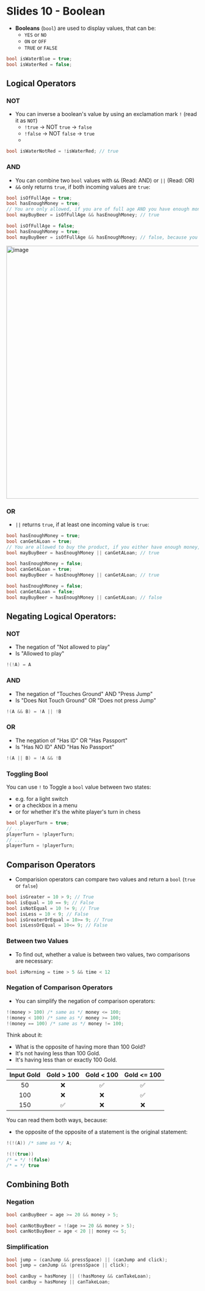 # Slides 10 - Boolean

- **Booleans** (`bool`) are used to display values, that can be:
    - `YES` or `NO`
    - `ON` or `OFF`
    - `TRUE` or `FALSE`

```cs
bool isWaterBlue = true;
bool isWaterRed = false;
```

## Logical Operators

### NOT

- You can inverse a boolean's value by using an exclamation mark `!` (read it as `NOT`)
    - `!true` -> NOT `true` -> `false`
    - `!false` -> NOT `false` -> `true`
    -

```cs
bool isWaterNotRed = !isWaterRed; // true
```

### AND

- You can combine two `bool` values with `&&` (Read: AND) or `||` (Read: OR)
- `&&` only returns `true`, if both incoming values are `true`:

```cs
bool isOfFullAge = true;
bool hasEnoughMoney = true;
// You are only allowed, if you are of full age AND you have enough money:
bool mayBuyBeer = isOfFullAge && hasEnoughMoney; // true
```

```cs
bool isOfFullAge = false;
bool hasEnoughMoney = true;
bool mayBuyBeer = isOfFullAge && hasEnoughMoney; // false, because you are not of Full Age.
```

<img width="663" alt="image" src="https://user-images.githubusercontent.com/7360266/135261149-d4c2a4d5-7528-48cd-a834-0beb68c3e78c.png">

### OR

- `||` returns `true`, if at least one incoming value is `true`:

```cs
bool hasEnoughMoney = true;
bool canGetALoan = true;
// You are allowed to buy the product, if you either have enough money, or you can get a loan:
bool mayBuyBeer = hasEnoughMoney || canGetALoan; // true
```

```cs
bool hasEnoughMoney = false;
bool canGetALoan = true;
bool mayBuyBeer = hasEnoughMoney || canGetALoan; // true
```

```cs
bool hasEnoughMoney = false;
bool canGetALoan = false;
bool mayBuyBeer = hasEnoughMoney || canGetALoan; // false
```

## Negating Logical Operators:

### NOT
- The negation of "Not allowed to play"
- Is "Allowed to play"
```cs
!(!A) = A
```

### AND
- The negation of "Touches Ground" AND "Press Jump"
- Is "Does Not Touch Ground" OR "Does not press Jump"
```cs
!(A && B) = !A || !B
```

### OR
- The negation of "Has ID" OR "Has Passport"
- Is "Has NO ID" AND "Has No Passport"
```cs
!(A || B) = !A && !B
```

### Toggling Bool

You can use `!` to Toggle a `bool` value between two states:

- e.g. for a light switch
- or a checkbox in a menu
- or for whether it's the white player's turn in chess

```cs
bool playerTurn = true;
// ...
playerTurn = !playerTurn;
// ...
playerTurn = !playerTurn;
```

## Comparison Operators

- Comparision operators can compare two values and return a `bool` (`true` or `false`)

```cs
bool isGreater = 10 > 9; // True
bool isEqual = 10 == 9; // False
bool isNotEqual = 10 != 9; // True
bool isLess = 10 < 9; // False
bool isGreaterOrEqual = 10>= 9; // True
bool isLessOrEqual = 10<= 9; // False
```

### Between two Values

- To find out, whether a value is between two values, two comparisons are necessary:

```cs
bool isMorning = time > 5 && time < 12
```

### Negation of Comparison Operators

- You can simplify the negation of comparison operators:

```cs
!(money > 100) /* same as */ money <= 100;
!(money < 100) /* same as */ money >= 100;
!(money == 100) /* same as */ money != 100;
```

Think about it:

- What is the opposite of having more than 100 Gold?
- It's not having less than 100 Gold.
- It's having less than or exactly 100 Gold.

| Input Gold | Gold > 100 | Gold < 100 | Gold <= 100 |
|:----------:|:----------:|:----------:|:-----------:|
|     50     |     ❌      |     ✅      |      ✅      |
|    100     |     ❌      |     ❌      |      ✅      |
|    150     |     ✅      |     ❌      |      ❌      |

You can read them both ways, because:
- the opposite of the opposite of a statement is the original statement:

```cs
!(!(A)) /* same as */ A;
```

```cs
!(!(true))
/* = */ !(false)
/* = */ true
```

## Combining Both

### Negation

```cs
bool canBuyBeer = age >= 20 && money > 5;
```

```cs
bool canNotBuyBeer = !(age >= 20 && money > 5);
bool canNotBuyBeer = age < 20 || money <= 5;
```

### Simplification

```cs
bool jump = (canJump && pressSpace) || (canJump and click);
bool jump = canJump && (pressSpace || click);
```

```cs
bool canBuy = hasMoney || (!hasMoney && canTakeLoan);
bool canBuy = hasMoney || canTakeLoan;
```